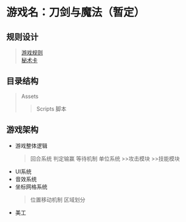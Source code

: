 # 游戏名：刀剑与魔法（暂定）
## 规则设计
>[游戏规则](https://github.com/BATTLEHAWK00/MyFirstGame/blob/master/GameRules.md)<br>
>[秘术卡](https://github.com/BATTLEHAWK00/MyFirstGame/blob/master/Cards.md)
## 目录结构
>Assets
>>Scripts 脚本
## 游戏架构
* 游戏整体逻辑
    >回合系统
    >判定输赢
    >等待机制
    >单位系统
        >>攻击模块
        >>技能模块<br>
* UI系统<br>
* 音效系统<br>
* 坐标网格系统<br>
    >位置移动机制
    >区域划分
* 美工
